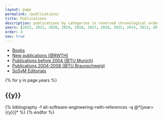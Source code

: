 ```yaml
---
layout: page
permalink: /publications/
title: Publications
description: publications by categories in reversed chronological order. generated by jekyll-scholar.
years: [2022, 2021, 2020, 2019, 2018, 2017, 2016, 2015, 2014, 2013, 2012, 2011, 2010, 2009]
order: 4
nav: true
---
```


- [Books](https://www.se-rwth.de/books)
- [New publications (@RWTH)](https://www.se-rwth.de/publications)
- [Publications before 2004 (@TU Munich)](https://www.se-rwth.de/~rumpe/publications)
- [Publications 2004-2008 (@TU Braunschweig)](https://www.se-rwth.de/~rumpe/publications20042008)
- [SoSyM Editorials](http://www.sosym.org/editorials/)
<div class="publications">

{% for y in page.years %}
  <h2 class="year">{{y}}</h2>
  {% bibliography -f all-software-engineering-rwth-references -q @*[year={{y}}]* %}
{% endfor %}

</div>
